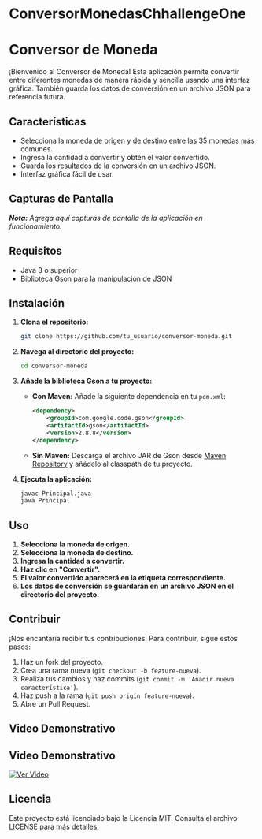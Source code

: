 # ConversorMonedasChhallengeOne
# Conversor de Moneda

¡Bienvenido al Conversor de Moneda! Esta aplicación permite convertir entre diferentes monedas de manera rápida y sencilla usando una interfaz gráfica. También guarda los datos de conversión en un archivo JSON para referencia futura.

## Características

- Selecciona la moneda de origen y de destino entre las 35 monedas más comunes.
- Ingresa la cantidad a convertir y obtén el valor convertido.
- Guarda los resultados de la conversión en un archivo JSON.
- Interfaz gráfica fácil de usar.

## Capturas de Pantalla

_**Nota:** Agrega aquí capturas de pantalla de la aplicación en funcionamiento._

## Requisitos

- Java 8 o superior
- Biblioteca Gson para la manipulación de JSON

## Instalación

1. **Clona el repositorio:**

    ```sh
    git clone https://github.com/tu_usuario/conversor-moneda.git
    ```

2. **Navega al directorio del proyecto:**

    ```sh
    cd conversor-moneda
    ```

3. **Añade la biblioteca Gson a tu proyecto:**

    - **Con Maven:** Añade la siguiente dependencia en tu `pom.xml`:

        ```xml
        <dependency>
            <groupId>com.google.code.gson</groupId>
            <artifactId>gson</artifactId>
            <version>2.8.8</version>
        </dependency>
        ```

    - **Sin Maven:** Descarga el archivo JAR de Gson desde [Maven Repository](https://mvnrepository.com/artifact/com.google.code.gson/gson) y añádelo al classpath de tu proyecto.

4. **Ejecuta la aplicación:**

    ```sh
    javac Principal.java
    java Principal
    ```

## Uso

1. **Selecciona la moneda de origen.**
2. **Selecciona la moneda de destino.**
3. **Ingresa la cantidad a convertir.**
4. **Haz clic en "Convertir".**
5. **El valor convertido aparecerá en la etiqueta correspondiente.**
6. **Los datos de conversión se guardarán en un archivo JSON en el directorio del proyecto.**

## Contribuir

¡Nos encantaría recibir tus contribuciones! Para contribuir, sigue estos pasos:

1. Haz un fork del proyecto.
2. Crea una rama nueva (`git checkout -b feature-nueva`).
3. Realiza tus cambios y haz commits (`git commit -m 'Añadir nueva característica'`).
4. Haz push a la rama (`git push origin feature-nueva`).
5. Abre un Pull Request.

## Video Demonstrativo

## Video Demonstrativo

[![Ver Video](https://img.youtube.com/vi/TU_VIDEO_ID/maxresdefault.jpg)](https://www.youtube.com/watch?v=TU_VIDEO_ID)


## Licencia

Este proyecto está licenciado bajo la Licencia MIT. Consulta el archivo [LICENSE](LICENSE) para más detalles.
